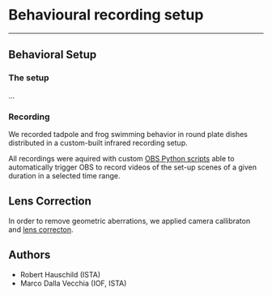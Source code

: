 # Behavioural recording setup 
---

## Behavioral Setup

### The setup

...

### Recording

We recorded tadpole and frog swimming behavior in round plate dishes distributed in a custom-built infrared recording setup.

All recordings were aquired with custom [OBS Python scripts](https://git.ista.ac.at/iof-group/applications/003445-obspythonexpmetadatarecording) able to automatically trigger OBS to record videos of the set-up scenes of a given duration in a selected time range.

## Lens Correction

In order to remove geometric aberrations, we applied camera callibraton and [lens correcton](./lens_correction/).

## Authors
- Robert Hauschild (ISTA)
- Marco Dalla Vecchia (IOF, ISTA)



